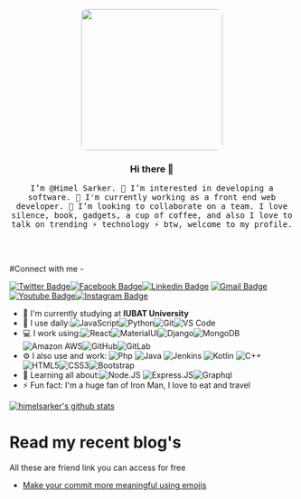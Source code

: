 
<p align="center">
<img style="border-radius: 10px" src="Himel.jpeg" width="250px">

<h3 align="center">
Hi there 👋
</h3>

<samp>
    <p align="center"> I’m @Himel Sarker. 👀 I’m interested in developing a software.  🌱 I'm currently working as a front end web developer. 💞️ I’m looking to collaborate on a team. I love silence, book, gadgets, a cup of coffee, and also I love to talk on trending ⚡ technology ⚡ btw, welcome to my profile.</p>
</samp>
</p>

<!---
Himel-Sarker1/Himel-Sarker1 is a ✨ special ✨ repository because its `README.md` (this file) appears on your GitHub profile.
You can click the Preview link to take a look at your changes.
--->

<br/>
<br/>


#Connect with me -

[![Twitter Badge](https://img.shields.io/badge/-himelsarker-blue?style=plastic&logo=Twitter&logoColor=white&link=https://twitter.com/himel_sarker1/)](https://twitter.com/himel_sarker1/)[![Facebook Badge](https://img.shields.io/badge/-himelsarker-blue?style=plastic&logo=Facebook&logoColor=white&link=https://www.Himelsarker01.com/in/Himelsarker01/)](https://www.facebook.com/in/Himelsarker01/)[![Linkedin Badge](https://img.shields.io/badge/-himelsarker-blue?style=plastic&logo=Linkedin&logoColor=white&link=https://www.linkedin.com/in/himel-sarker-7738b9180/)](https://www.linkedin.com/in/himel-sarker-7738b9180/)
[![Gmail Badge](https://img.shields.io/badge/-himelsarker85@gmail.com-c14438?style=plastic&logo=Gmail&logoColor=white&link=mailto:himelsarker85@gmail.com)](mailto:himelsarker85@gmail.com)[![Youtube Badge](https://img.shields.io/badge/-LearnFacts%20HS-darkred?style=plastic&logo=youtube&logoColor=white&link=https://www.youtube.com/channel/UCvgO4R1FmaH8UFoaJ8uS_yA)](https://www.youtube.com/channel/UCvgO4R1FmaH8UFoaJ8uS_yA)[![Instagram Badge](https://img.shields.io/badge/-himelsarker-purple?style=plastic&logo=instagram&logoColor=white&link=https://instagram.com/himel_sarker1/)](https://instagram.com/himel_sarker1)

- 🏢 I'm currently studying at **IUBAT University**
- 🚀 I use daily:![JavaScript](https://img.shields.io/badge/-JavaScript-black?style=plastic&logo=javascript)![Python](https://img.shields.io/badge/-Python-8fcfd1?style=plastic&logo=Python)![Git](https://img.shields.io/badge/-Git-black?style=plastic&logo=git)![VS Code](https://img.shields.io/badge/-VS%20Code-007ACC?style=plastic&logo=visual-studio-code)
- 💻 I work using:![React](https://img.shields.io/badge/-React-3b2e5a?style=plastic&logo=react)![MaterialUI](https://img.shields.io/badge/-MatrialUI-0081CB?style=plastic&logo=material-UI)![Django](https://img.shields.io/badge/-Django-092E20?style=plastic&logo=Django)![MongoDB](https://img.shields.io/badge/-MongoDB-black?style=plastic&logo=mongodb)![Amazon AWS](https://img.shields.io/badge/Amazon%20AWS-232F3E?style=plastic&logo=amazon-aws)![GitHub](https://img.shields.io/badge/-GitHub-181717?style=plastic&logo=github)![GitLab](https://img.shields.io/badge/-GitLab-FCA121?style=plastic&logo=gitlab)
- ⚙️ I also use and work: ![Php](https://img.shields.io/badge/-php-394989?style=plastic&logo=php) ![Java](https://img.shields.io/badge/-java-3f4441?style=plastic&logo=java) ![Jenkins](https://img.shields.io/badge/-Jenkins-black?style=plastic&logo=Jenkins) ![Kotlin](https://img.shields.io/badge/-kotlin-006a71?style=plastic&logo=kotlin) ![C++](https://img.shields.io/badge/-C++-00599C?style=plastic&logo=c)![HTML5](https://img.shields.io/badge/-HTML5-E34F26?style=plastic&logo=html5&logoColor=white)![CSS3](https://img.shields.io/badge/-CSS3-1572B6?style=plastic&logo=css3)![Bootstrap](https://img.shields.io/badge/-Bootstrap-563D7C?style=plastic&logo=bootstrap)
- 🌱 Learning all about:![Node.JS](https://img.shields.io/badge/-Node.JS-black?style=plastic&logo=Node.js) ![Express.JS](https://img.shields.io/badge/-Express.JS-c7b198?style=plastic&logo=Express.JS)![Graphql](https://img.shields.io/badge/-Graphql-E10098?style=plastic&logo=Graphql)
- ⚡️ Fun fact: I'm a huge fan of Iron Man, I love to eat and travel


[![himelsarker's github stats](https://github-readme-stats.vercel.app/api?username=Himel-Sarker1&theme=dark&show_icons=true)](https://github.com/Himel-Sarker1)
# Read my recent blog's
All these are friend link you can access for free

- [Make your commit more meaningful using emojis](https://)

